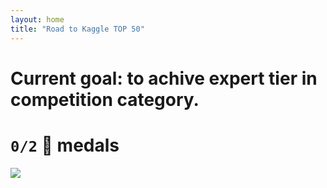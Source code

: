 ```yaml
---
layout: home
title: "Road to Kaggle TOP 50"
---
```


# **Current goal:** to achive **expert tier** in competition category.

# `0/2` 🥉 medals

![](/images/expert.png)
